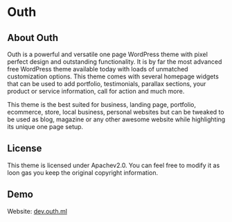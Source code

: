 # Outh

## About Outh

Outh is a powerful and versatile one page WordPress theme with pixel perfect design and outstanding functionality. It is by far the most advanced free WordPress theme available today with loads of unmatched customization options. This theme comes with several homepage widgets that can be used to add portfolio, testimonials, parallax sections, your product or service information, call for action and much more.

This theme is the best suited for business, landing page, portfolio, ecommerce, store, local business,  personal websites but can be tweaked to be used as blog, magazine or any other awesome website while highlighting its unique one page setup.

## License

This theme is licensed under Apachev2.0. You can feel free to modify it as loon gas you keep the original copyright information.

## Demo
Website: [dev.outh.ml](http://dev.outh.ml)
